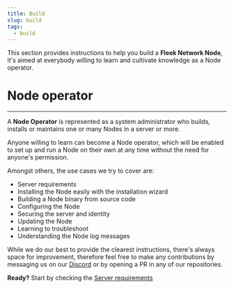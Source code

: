 ```yaml
---
title: Build
slug: build
tags:
  - build
---
```


This section provides instructions to help you build a **Fleek Network Node**, it's aimed at everybody willing to learn and cultivate knowledge as a Node operator.

# Node operator
---

A **Node Operator** is represented as a system administrator who builds, installs or maintains one or many Nodes in a server or more.

Anyone willing to learn can become a Node operator, which will be enabled to set up and run a Node on their own at any time without the need for anyone's permission.

Amongst others, the use cases we try to cover are:

- Server requirements
- Installing the Node easily with the installation wizard
- Building a Node binary from source code
- Configuring the Node
- Securing the server and identity
- Updating the Node
- Learning to troubleshoot
- Understanding the Node log messages

While we do our best to provide the clearest instructions, there's always space for improvement, therefore feel free to make any contributions by messaging us on our [Discord](https://discord.gg/fleekxyz) or by opening a PR in any of our repositories.

**Ready?** Start by checking the [Server requirements](requirements)
